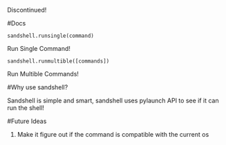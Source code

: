 Discontinued!

#Docs

``
sandshell.runsingle(command)
``

Run Single Command!

``
sandshell.runmultible([commands])
``

Run Multible Commands!

#Why use sandshell?

Sandshell is simple and smart, sandshell uses pylaunch API to see if it can run the shell!

#Future Ideas

1. Make it figure out if the command is compatible with the current os
